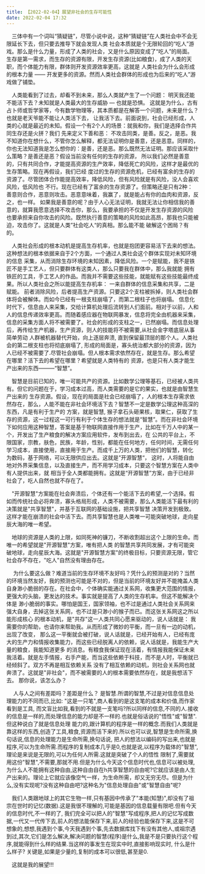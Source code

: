 ```yaml
---
title: 【2022-02-04】展望非社会的生存可能性
date: 2022-02-04 17:32
---
```


&emsp;三体中有一个词叫“猜疑链”，尽管小说中说，这种“猜疑链”在人类社会中不会无限延长下去，但只要去推导下就会发现人类
社会本质就是个无限轮回的“吃人”游戏。那么是什么力量，形成了人类的社会，又是什么原因变成了“吃人”的局面。  
生存是第一需求，而生存的资源有限，开发生存资源(比如粮食)，成了人类的天职，而个体能力有限，群体则开发资源效率更高，这就是
人类社会为什么会形成的根本力量 —— 开发更多的资源。然而人类社会群体的形成也为后来的“吃人”游戏做了铺垫。  

&emsp;人类能看到了过去，却看不到未来，那么人类就产生了一个问题： 明天我还能不能活下去？未知就是人类最大的生存威胁 — 也就是恐惧。
这就是为什么，古有占卜师或哲学家等，今有数学物理等，其本质都是在解答一个问题，未来是什么？也就是老天爷能不能让人类活下去，
让我活下去。前面说到，社会已经形成，人类的心就是最近的未知。假设一个有2个人的场景：就我和你，我们是选择合作共同生存还是火拼？我们
先来定义下善和恶： 不攻击同类，是善。反之，是恶。我不知道你在想什么，不管你怎么解释，都无法证明你是善意，还是恶意。同样的，
你也无法知道我是怎么想你的：是善，还是恶。那么既然无法证明。那应该采取什么策略？是善还是恶？假设当前没有任何的生存的资源，
所以我们必然是善意的，只有共同合作，才能提高资源的生产效率，降低死亡的风险，这样才是最优的生存策略。现在再假设，我们已经
度过的生存的资源危机，已经有富余的生存的资源了。尽管团体合作能提高效率，降低风险，但有风险就是有风险，没人会喜欢风险，低风险也
不行。现在已经有了富余的生存资源了。但策略还是只有2种： 善意则合作，恶意则攻击。恶意意味着，我赢了，就是能占有你的血肉和资源，反之，也一样。
如果我是善意的呢？由于人心无法证明，我就无法让你相信我的善意的，就算我愿意选择不攻击你，那么，我要承担的不仅是开发生存资源的风险
也要承担来自你攻击的风险。既然执行善意的策略的风险如此高昂，那我也只能被迫，攻击你了。这就是人类”社会吃人“的真相。那么能不能
破解这个困局？有的。 

&emsp;人类社会形成的根本动机是提高生存机率，也就是抱团更容易活下去来的想法。这种想法的根本依据来自于2个方面，一个通过人类社会这个群体实现对未知环境的信息
采集，从而消除生存环境的未知因素，降低风险。一个是赋能，我不是铁匠不是手工艺人，但只要群体有这类人，那么只要我在群体中，那么我就能
拥有铁匠的工具，手工艺人的作品。而我并不需要这些技能，就能赋有这些技能最终成果。所以人类社会之所以能提高生存机率： 一来自群体的信息采集和共享，二是赋能。
前者消除风险，后者提高生产资源。只要这2个支柱被拆掉，则人类社会群体将会被解体。而如今已经有一根支柱崩塌了，而第二根柱子也将崩塌。
信息化时代下，信息由人来采集，交给计算机处理后流转到人们面前。相对于以前，人和人的信息传递效率更高。而随着感应器在物联网暴发，信息将完全由机器来采集，
信息的采集方面人将不被需要了。社会的形成的支柱之一，已然崩塌。而信息处理后，再传给生产机器，生产资源，则人的技能将不被需要,从社会金字塔底层从事简单劳动
人群被机器替代开始，向上逐层奔溃, 直到保留最顶层的那个人。人类社会的第二根支柱也将彻底崩塌了, 
形成的局面是，寡头统治都大部分的资源，因为人已经不被需要了.尽管社会崩塌。但人根本需求依然存在，就是生存。那么希望在哪里？活下去的希望在哪里？希望就是人类特有的
资源，也是只有人类才能生产出来的东西———“智慧”。  

&emsp;智慧是目前已知的，唯一可能共产的资源。比如数学公理等基石，已经被人类共有。但它的问题在于，学习成本过高，而人类需要的是它的果实，也就是由智慧生产出来的
生存资源。假设，现在的局面是社会已经崩塌了，人的根本生存需求依然存在，那么，人能不能在非社会环境活下去？智慧不一定是数学公理这种高深的东西，凡是有利于生产的
方案，就是智慧, 猴子拿石头砸果核，取果仁，获取了生存的资源，这一过程这一可行有利于个体生存的想法就是“智慧”。而在非社会环境下如何应用这种智慧，答案是基于物联网直接作用于生产，比如在千万人中的某一个，开发出了生产粮食的解决方案应用软件，发布到出去，在
公共的平台上，不限国家，宗教，肤色，民族，年龄，性别，都能在任何地方，任何时间，无需任何学习成本，直接使用，直接用于生产。而成千上万的人类，把他们的智慧，转化
为数码，基于网络，可以无限供应出去。这就是”开源智慧“， 这时，人将能自由地对外界采集信息，以及直接生产，而不用学习成本，只要这个智慧方案在人类中有人提供出来，就
相当于全人类都能拥有。这就是“开源智慧”方案，由于已经非社会了，吃人自然也就不存在了。  

&emsp;"开源智慧"方案能在社会奔溃后，个体还有一个能活下去的希望,一个选择。假如而传统社会必将奔溃，寡头格局形成，人类不被需要，那么人类能活下最有利的决策就是"共享智慧"，并基于互联网的基础设施，把共享智慧
决策开发到极致。这样才能在崩溃的社会中活下去。而共享智慧也是人类唯一可能突破地球，走向星辰大海的唯一希望。

&emsp;地球的资源是人类的上限，如同死神的镰刀，不断收割超出这个上限的生命。而唯一的希望就是"开源智慧"方案，唯有把人类
的智慧共享共同发展，才有可能突破地球，走向星辰大海。这就是"开源智慧方案"的终极目标，只要资源无限，管它社会存不存在，"吃人"自然没有理由存在。

&emsp; 为什么要这么做？难道当前的生存环境不友好吗？凭什么的预测是对的？当然的环境当然友好，我的预测也可能是不对的，但是当前的环境友好并不能掩盖人类
自身渺小脆弱的存在。在社会中，个体确实能通过关系网，收集更大范围的情报，更强大的头脑，更发达的技术。事实就是提高了人类的生存机率。但这不能解决个体是
渺小脆弱的事实。哪怕是国王，国家领袖，也不过是通过人类社会关系网来强大自身，去掉这张关系网，也不过是只渺小的猴子而已。而这张关系网这之所以能形成核心
的根本动机，是"共存"这一人类共同心愿来驱动的，说人话就是： 我需要你的帮助，也请你来帮助我。从而形成了微妙的平衡，而一旦有一边的动机，出现了改变，
那么这一平衡就会被打破，说人话就是，已经开始有人，已经有庞大的生产力和情报收集能力，而这些已经脱离人的依赖，说人话就是，我能生产大量的粮食，我能知道更多
的消息。有粮食我保证现在活着，有情报我能保证未来我活着。就是左手情报，右手产能，而当这些依赖于科技，而不是人时，平衡就已经倾斜了。双方不再是相互依赖关系
没有了相互依赖的动机，则社会关系网也就奔溃了。这就是"非社会"，而不被需要的人的根本需要依然存在，就是我想活下去。 那你说，该怎么办？  

&emsp; 人与人之间有差距吗？差距是什么？ 是智慧.所谓的智慧,不过是对信息信息处理能力的不同而已,比如: "这是一只笔",商人看到的是这支笔的成本和价值,而作家看到是工具,
而文盲比如我,看到的不就是一支笔吗?所以同样的信息,不同的人.接收的信息是一样的,而处理信息的能力却是不一样的.也就是俗话说的"悟性"或"智慧".但这种说白了就是信息处理
能力的,跟计算机的程序是一样的概念.而我们人类就是靠这样的东西,创造了工具,粮食,资源而活下来的.所以也可以说,智慧是生命所需,换句话说,信息的处理能力是生命所需,换句话说,
把人的想法以编码的写出来,也就是程序,可以为生命所需.而程序的复制成本几乎是0,也就是说,以程序为载体的"智慧",理论是来说是无限的,可以为任何人所需.这就是突破了个人的悟性
限制了,需要就用这份"智慧",不需要,那就不用.但是为什么今天这个信息时代也,信息可以被处理,为什么人不能拥有这种自由,这种自由自在h共享智慧的自由呢?它就应该是由人生产出来的。理论上它就应该像空气一样，为生命所需，却又无穷无尽。但是为什么,没有实现呢?没有这种自由吧?这种名为"信息处理自由"或"智慧自由"呢?  

&emsp;我们人类跟地球上的其它生物一样,只有基因中传承了"本能(知慧)",却没有了祖宗在世时的记忆(数据).这是我很不理解的,可能是基因的信息载量有限吧.但有今天的信息时代,不一样的了,
我们完全可以把人的"智慧"写成程序,把人的记忆写成数据,一代又一代传下去,前人的想法能保存下来,前人的经验也能保存下来,这是不可想象的,想想,我遇到个事,今天我遇到个事,先去数据库找下有没有其他人,或祖宗遇到过,其次,它们是怎么解决,解决问题的智慧(程序)是什么,我是不是只要执行这个程序,就能得到什么样的结果.当这样的事发生在现实中时,直接影响现实时,
什么是什么样子? 关键是,如果是少量的,复制的成本可以很低,甚至是0.  

&emsp;这就是我的展望!!!
